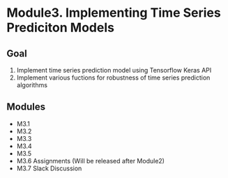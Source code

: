 # Module3. Implementing Time Series Prediciton Models
## Goal
1. Implement time series prediction model using Tensorflow Keras API 
2. Implement various fuctions for robustness of time series prediction algorithms
## Modules
- M3.1
- M3.2
- M3.3
- M3.4
- M3.5
- M3.6 Assignments (Will be released after Module2)
- M3.7 Slack Discussion